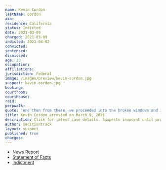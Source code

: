 ```yaml
---
name: Kevin Cordon
lastName: Cordon
aka:
residence: California
status: Indicted
date: 2021-03-09
charged: 2021-03-09
indicted: 2021-04-02
convicted: 
sentenced: 
dismissed: 
age: 33
occupation:
affiliations:
jurisdiction: Federal
image: /images/preview/kevin-cordon.jpg
suspect: kevin-cordon.jpg
booking:
courtroom:
courthouse:
raid:
perpwalk:
quote: 'And then from there, we proceeded into the broken windows and into the Capitol building. We were walking around the hallways, and the Trump supporters were all going nuts.'
title: Kevin Cordon arrested on March 9, 2021
description: Click for latest case details. Suspects innocent until proven guilty.
author: seditiontrack
layout: suspect
published: true
charges:
---
```

- [News Report](https://news.yahoo.com/2-brothers-arrested-capitol-insurrection-200102712.html)
- [Statement of Facts](https://extremism.gwu.edu/sites/g/files/zaxdzs2191/f/Kevin%20Francisco%20Cordon%20and%20Sean%20Carlo%20Cordon%20Statement%20of%20Facts.pdf)
- [Indictment](https://www.justice.gov/usao-dc/case-multi-defendant/file/1384341/download)
